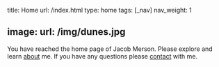 title: Home
url: /index.html
type: home
tags: [_nav]
nav_weight: 1

image:
    url: /img/dunes.jpg
---
You have reached the home page of Jacob Merson. Please explore and learn [about](about.html) me. If you have any questions please [contact](contact.html) with me.
